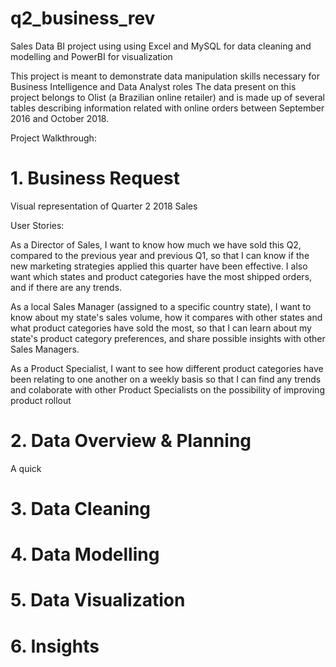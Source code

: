# q2_business_rev
Sales Data BI project using using Excel and MySQL for data cleaning and modelling and PowerBI for visualization

This project is meant to demonstrate data manipulation skills necessary for Business Intelligence and Data Analyst roles
The data present on this project belongs to Olist (a Brazilian online retailer) and is made up of several tables describing information related with online orders between September 2016 and October 2018.

Project Walkthrough:

# 1. Business Request

Visual representation of Quarter 2 2018 Sales

User Stories:

As a Director of Sales, I want to know how much we have sold this Q2, compared to the previous year and previous Q1, so that I can know if the new marketing strategies applied this quarter have been effective. I also want which states and product categories have the most shipped orders, and if there are any trends.

As a local Sales Manager (assigned to a specific country state), I want to know about my state's sales volume, how it compares with other states and what product categories have sold the most, so that I can learn about my state's product category preferences, and share possible insights with other Sales Managers.

As a Product Specialist, I want to see how different product categories have been relating to one another on a weekly basis so that I can find any trends and colaborate with other Product Specialists on the possibility of improving product rollout

# 2. Data Overview & Planning

A quick 


# 3. Data Cleaning

# 4. Data Modelling

# 5. Data Visualization

# 6. Insights
